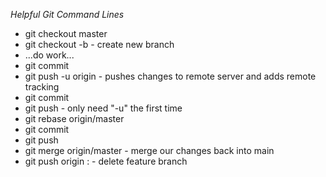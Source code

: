 *Helpful Git Command Lines*

* git checkout master
* git checkout -b <branch> - create new branch
* ...do work...
* git commit
* git push -u origin <branch> - pushes changes to remote server and adds remote tracking
* git commit
* git push - only need "-u" the first time
* git rebase origin/master
* git commit
* git push
* git merge origin/master - merge our changes back into main
* git push origin :<branch> - delete feature branch